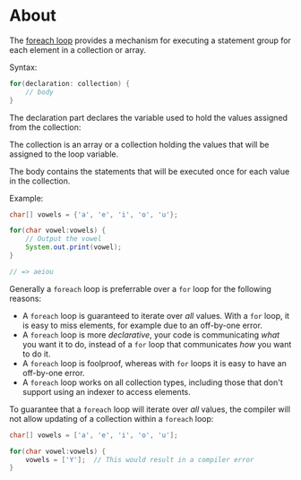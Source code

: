 # About

The [foreach loop][foreach-loop] provides a mechanism for executing a statement group for each element in a collection or array.

Syntax:

```java
for(declaration: collection) {
    // body
}
```

The declaration part declares the variable used to hold the values assigned from the collection:

The collection is an array or a collection holding the values that will be assigned to the loop variable.

The body contains the statements that will be executed once for each value in the collection.

Example:

```java
char[] vowels = {'a', 'e', 'i', 'o', 'u'};

for(char vowel:vowels) {
    // Output the vowel
    System.out.print(vowel);
}

// => aeiou
```

Generally a `foreach` loop is preferrable over a `for` loop for the following reasons:

- A `foreach` loop is guaranteed to iterate over _all_ values. With a `for` loop, it is easy to miss elements, for example due to an off-by-one error.
- A `foreach` loop is more _declarative_, your code is communicating _what_ you want it to do, instead of a `for` loop that communicates _how_ you want to do it.
- A `foreach` loop is foolproof, whereas with `for` loops it is easy to have an off-by-one error.
- A `foreach` loop works on all collection types, including those that don't support using an indexer to access elements.

To guarantee that a `foreach` loop will iterate over _all_ values, the compiler will not allow updating of a collection within a `foreach` loop:

```java
char[] vowels = ['a', 'e', 'i', 'o', 'u'];

for(char vowel:vowels) {
    vowels = ['Y'];  // This would result in a compiler error
}
```

[foreach-loop]: https://docs.oracle.com/javase/tutorial/java/nutsandbolts/for.html
